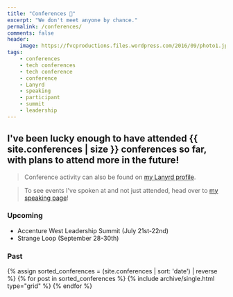 ```yaml
---
title: "Conferences 🎫️"
excerpt: "We don't meet anyone by chance."
permalink: /conferences/
comments: false
header:
    image: https://fvcproductions.files.wordpress.com/2016/09/photo1.jpg
tags:
    - conferences
    - tech conferences
    - tech conference
    - conference
    - Lanyrd
    - speaking
    - participant
    - summit
    - leadership
---
```


## I've been lucky enough to have attended {{ site.conferences | size }} conferences so far, with plans to attend more in the future!

> Conference activity can also be found on <a href="http://lanyrd.com/profile/fvcproductions/" target="_blank" title="Lanyrd">my Lanyrd profile</a>.

> To see events I've spoken at and not just attended, head over to [my speaking page](http://fvcproductions.com/services/speaking/ "Speaking")!

### Upcoming

- Accenture West Leadership Summit (July 21st-22nd)
- Strange Loop (September 28-30th)

### Past

<div class="grid__wrapper">
    {% assign sorted_conferences = (site.conferences | sort: 'date') | reverse %}
    {% for post in sorted_conferences %}
        {% include archive/single.html type="grid" %}
    {% endfor %}
</div>